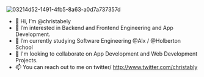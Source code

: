 ![03214d52-1491-4fb5-8a63-a0d7a737357d](https://github.com/christabely/christabely/assets/129256391/03fd661b-9c72-43a7-8e3d-6340a676039e)
- 👋 Hi, I’m @christabely
- 👀 I’m interested in Backend and Frontend Engineering and App Development.
- 🌱 I’m currently studying Software Engineering @Alx / @Holberton School
- 💞️ I'm looking to collaborate on App Development and Web Development Projects.
- 📫 You can reach out to me on twitter/ http://www.twitter.com/christably

<!---
christabely/christabely is a ✨ special ✨ repository because its `README.md` (this file) appears on your GitHub profile.
You can click the Preview link to take a look at your changes.
--->
